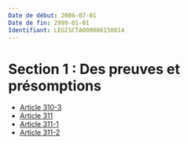 ```yaml
---
Date de début: 2006-07-01
Date de fin: 2999-01-01
Identifiant: LEGISCTA000006150014
---
```


<h1>Section 1 : Des preuves et présomptions</h1>

- [Article 310-3](article_310-3.md)
- [Article 311](article_311.md)
- [Article 311-1](article_311-1.md)
- [Article 311-2](article_311-2.md)
